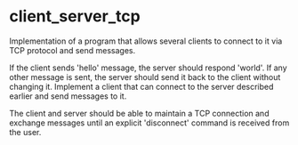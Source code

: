 # client_server_tcp
Implementation of a program that allows several clients to connect to it via TCP protocol and send messages.

If the client sends 'hello' message, the server should respond 'world'. If any other message is sent, the server should send it back to the client without changing it. Implement a client that can connect to the server described earlier and send messages to it.

The client and server should be able to maintain a TCP connection and exchange messages until an explicit 'disconnect' command is received from the user.
